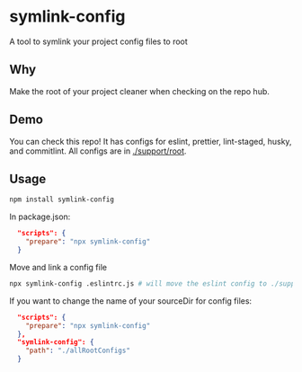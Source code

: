 # symlink-config

A tool to symlink your project config files to root

## Why

Make the root of your project cleaner when checking on the repo hub.

## Demo

You can check this repo! It has configs for eslint, prettier, lint-staged, husky, and commitlint.
All configs are in [./support/root](/support/root).

## Usage

```bash
npm install symlink-config
```

In package.json:

```json
  "scripts": {
    "prepare": "npx symlink-config"
  }
```

Move and link a config file

```bash
npx symlink-config .eslintrc.js # will move the eslint config to ./support/root/ by default
```

If you want to change the name of your sourceDir for config files:

```json
  "scripts": {
    "prepare": "npx symlink-config"
  },
  "symlink-config": {
    "path": "./allRootConfigs"
  }
```

